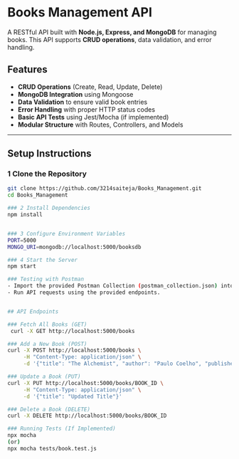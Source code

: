 # Books Management API

A RESTful API built with **Node.js, Express, and MongoDB** for managing books. This API supports **CRUD operations**, data validation, and error handling.

## Features

- **CRUD Operations** (Create, Read, Update, Delete)
- **MongoDB Integration** using Mongoose
- **Data Validation** to ensure valid book entries
- **Error Handling** with proper HTTP status codes
- **Basic API Tests** using Jest/Mocha (if implemented)
- **Modular Structure** with Routes, Controllers, and Models

---

## Setup Instructions

### 1️ **Clone the Repository**

```sh
git clone https://github.com/3214saiteja/Books_Management.git
cd Books_Management

### 2 Install Dependencies
npm install


### 3 Configure Environment Variables
PORT=5000
MONGO_URI=mongodb://localhost:5000/booksdb

### 4 Start the Server
npm start

### Testing with Postman
- Import the provided Postman Collection (postman_collection.json) into Postman.
- Run API requests using the provided endpoints.


## API Endpoints

### Fetch All Books (GET)
 curl -X GET http://localhost:5000/books

### Add a New Book (POST)
curl -X POST http://localhost:5000/books \
     -H "Content-Type: application/json" \
     -d '{"title": "The Alchemist", "author": "Paulo Coelho", "publishedDate": "1988-01-01", "genre": "Fiction"}'

### Update a Book (PUT)
curl -X PUT http://localhost:5000/books/BOOK_ID \
     -H "Content-Type: application/json" \
     -d '{"title": "Updated Title"}'

### Delete a Book (DELETE)
curl -X DELETE http://localhost:5000/books/BOOK_ID

### Running Tests (If Implemented)
npx mocha
(or)
npx mocha tests/book.test.js


```
